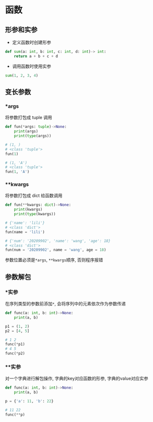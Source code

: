 <!--
 * @Description: 
 * @Version: 1.0
 * @Author: DaLao
 * @Email:  
 * @Date: 2021-12-18 21:00:48
 * @LastEditors: Please set LastEditors
 * @LastEditTime: 2024-06-30 15:52:15
-->

# 函数

## 形参和实参

- 定义函数时创建形参

```py
def sum(a: int, b: int, c: int, d: int)-> int:
    return a + b + c + d
```

- 调用函数时使用实参

```py
sum(1, 2, 3, 4)
```

## 变长参数

### *args

将参数打包成 tuple 调用

```py
def fun(*args: tuple)->None:
    print(args)
    print(type(args))

# (1, )
# <class 'tuple'>
fun(1)

# (1, 'A')
# <class 'tuple'>
fun(1, 'A')
```

### **kwargs

将参数打包成 dict 给函数调用

```py
def fun(**kwargs: dict)->None:
    print(kwargs)
    print(type(kwargs))

# {'name': 'lili'}
# <class 'dict'>
fun(name = 'lili')

# {'num': '20209902', 'name': 'wang', 'age': 18}
# <class 'dict'>
fun(num = '20209902', name = 'wang', age = 18)
```

参数位置必须是`*args`, `**kwargs`顺序, 否则程序报错

## 参数解包

### *实参

在序列类型的参数前添加`*`, 会将序列中的元素依次作为参数传递

```py
def func(a: int, b: int)->None:
    print(a, b)

p1 = (1, 2)
p2 = [4, 5]

# 1 2
func(*p1)
# 4 5
func(*p2)
```

### **实参

对一个字典进行解包操作, 字典的key对应函数的形参, 字典的value对应实参

```py
def func(a: int, b: int)->None:
    print(a, b)

p = {'a': 11, 'b': 22}

# 11 22
func(**p)
```
